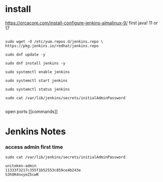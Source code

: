 # install
https://orcacore.com/install-configure-jenkins-almalinux-9/
first java! 11  or 17

```

sudo wget -O /etc/yum.repos.d/jenkins.repo \ https://pkg.jenkins.io/redhat/jenkins.repo

sudo dnf update -y

sudo dnf install jenkins -y

sudo systemctl enable jenkins

sudo systemctl start jenkins

sudo systemctl status jenkins

sudo cat /var/lib/jenkins/secrets/initialAdminPassword


```

open ports [[commands]]
# Jenkins Notes


### access admin first time
```
sudo cat /var/lib/jenkins/secrets/initialAdminPassword

```

```
unitoken-admin
11333f3217c355f1b52553c859ce4b243e
S3hOK4nxyeZ5cwR
```
